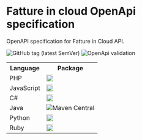 # Fatture in cloud OpenApi specification

OpenAPI specification for Fatture in Cloud API.

<img alt="GitHub tag (latest SemVer)" src="https://img.shields.io/github/v/tag/fattureincloud/openapi-fattureincloud?color=violet&label=release&sort=semver">

<img alt ="OpenApi validation" src="https://validator.swagger.io/validator?url=https://raw.githubusercontent.com/fattureincloud/openapi-fattureincloud/master/openapi.yaml">

<table>
    <tr><th>Language</th><th>Package</th></tr>
    <tr><td>PHP</td><td><a href="https://badge.fury.io/ph/fattureincloud%2Ffattureincloud-php-sdk"><img src="https://badge.fury.io/ph/fattureincloud%2Ffattureincloud-php-sdk.svg" alt="PHP version" height="18"></a></td></tr>
    <tr><td>JavaScript</td><td><a href="https://badge.fury.io/js/@fattureincloud%2Ffattureincloud-js-sdk"><img src="https://badge.fury.io/js/@fattureincloud%2Ffattureincloud-js-sdk.svg" alt="npm version" height="18"></a></td></tr>
    <tr><td>C#</td><td><a href="https://badge.fury.io/nu/It.FattureInCloud.Sdk"><img src="https://badge.fury.io/nu/It.FattureInCloud.Sdk.svg" alt="NuGet version" height="18"></a></td></tr>
    <tr><td>Java</td><td><img alt="Maven Central" src="https://img.shields.io/maven-central/v/it.fattureincloud/fattureincloud-java-sdk?color=gree"></td></tr>
    <tr><td>Python</td><td><a href="https://badge.fury.io/py/fattureincloud-python-sdk"><img src="https://badge.fury.io/py/fattureincloud-python-sdk.svg" alt="PyPI version" height="18"></a></td></tr>
    <tr><td>Ruby</td><td><a href="https://badge.fury.io/rb/fattureincloud_ruby_sdk"><img src="https://badge.fury.io/rb/fattureincloud_ruby_sdk.svg" alt="Gem Version" height="18"></a></td></tr>
</table>
